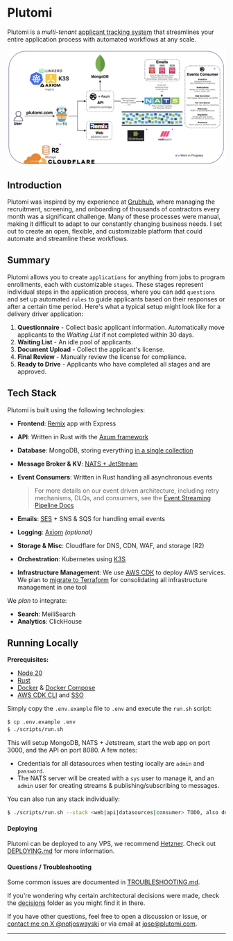 # Plutomi

Plutomi is a _multi-tenant_ [applicant tracking system](https://en.wikipedia.org/wiki/Applicant_tracking_system) that streamlines your entire application process with automated workflows at any scale.

![infra](./images/infra.png)

## Introduction

Plutomi was inspired by my experience at [Grubhub](grubhub.com), where managing the recruitment, screening, and onboarding of thousands of contractors every month was a significant challenge. Many of these processes were manual, making it difficult to adapt to our constantly changing business needs. I set out to create an open, flexible, and customizable platform that could automate and streamline these workflows.

## Summary

Plutomi allows you to create `applications` for anything from jobs to program enrollments, each with customizable `stages`. These stages represent individual steps in the application process, where you can add `questions` and set up automated `rules` to guide applicants based on their responses or after a certain time period. Here's what a typical setup might look like for a delivery driver application:

1. **Questionnaire** - Collect basic applicant information. Automatically move applicants to the _Waiting List_ if not completed within 30 days.
2. **Waiting List** - An idle pool of applicants.
3. **Document Upload** - Collect the applicant's license.
4. **Final Review** - Manually review the license for compliance.
5. **Ready to Drive** - Applicants who have completed all stages and are approved.

## Tech Stack

Plutomi is built using the following technologies:

- **Frontend**: [Remix](https://remix.run/) app with Express
- **API**: Written in Rust with the [Axum framework](https://github.com/tokio-rs/axum)
- **Database**: MongoDB, storing everything [in a single collection](https://youtu.be/IYlWOk9Hu5g?t=1094)
- **Message Broker & KV**: [NATS + JetStream](https://docs.nats.io/)

- **Event Consumers**: Written in Rust handling all asynchronous events
  > For more details on our event driven architecture, including retry mechanisms, DLQs, and consumers, see the [Event Streaming Pipeline Docs](./EVENT_STREAMING_PIPELINE.md)
- **Emails**: [SES](https://aws.amazon.com/ses/) + SNS & SQS for handling email events
- **Logging**: [Axiom](https://axiom.co/) _(optional)_
- **Storage & Misc**: Cloudflare for DNS, CDN, WAF, and storage (R2)

- **Orchestration**: Kubernetes using [K3S](https://k3s.io/)
- **Infrastructure Management**: We use [AWS CDK](https://aws.amazon.com/cdk/) to deploy AWS services. We plan to [migrate to Terraform](https://github.com/plutomi/plutomi/issues/994) for consolidating all infrastructure management in one tool

We _plan_ to integrate:

- **Search**: MeiliSearch
- **Analytics**: ClickHouse

## Running Locally

**Prerequisites:**

- [Node 20](https://nodejs.org/en/download)
- [Rust](https://www.rust-lang.org/tools/install)
- [Docker](https://docs.docker.com/get-docker/) & [Docker Compose](https://docs.docker.com/compose/install/)
- [AWS CDK CLI](https://docs.aws.amazon.com/cdk/v2/guide/getting_started.html#getting_started_install) and [SSO](https://docs.aws.amazon.com/cli/latest/userguide/cli-configure-sso.html)

Simply copy the `.env.example` file to `.env` and execute the `run.sh` script:

```bash
$ cp .env.example .env
$ ./scripts/run.sh
```

This will setup MongoDB, NATS + Jetstream, start the web app on port 3000, and the API on port 8080. A few notes:

- Credentials for all datasources when testing locally are `admin` and `password`.
- The NATS server will be created with a `sys` user to manage it, and an `admin` user for creating streams & publishing/subscribing to messages.

You can also run any stack individually:

```bash
$ ./scripts/run.sh --stack <web|api|datasources|consumer> TODO, also do mongodb and nats separately?
```

#### Deploying

Plutomi can be deployed to any VPS, we recommend [Hetzner](https://hetzner.cloud/?ref=7BufEUOAUm8x).
Check out [DEPLOYING.md](DEPLOYING.md) for more information.

#### Questions / Troubleshooting

Some common issues are documented in [TROUBLESHOOTING.md](TROUBLESHOOTING.md).

If you're wondering why certain architectural decisions were made, check the [decisions](./decisions/README.md) folder as you might find it in there.

If you have other questions, feel free to open a discussion or issue, or [contact me on X @notjoswayski](https://twitter.com/notjoswayski) or via email at jose@plutomi.com.

---
